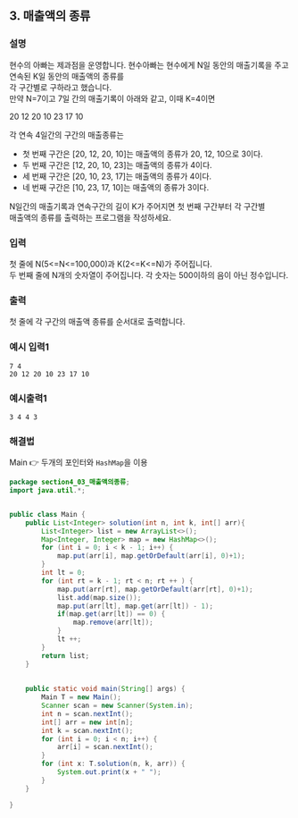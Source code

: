 ## 3. 매출액의 종류  
  
### 설명  
현수의 아빠는 제과점을 운영합니다. 현수아빠는 현수에게 N일 동안의 매출기록을 주고 연속된 K일 동안의 매출액의 종류를  
각 구간별로 구하라고 했습니다.  
만약 N=7이고 7일 간의 매출기록이 아래와 같고, 이때 K=4이면  
  
20 12 20 10 23 17 10
  
각 연속 4일간의 구간의 매출종류는  
* 첫 번째 구간은 [20, 12, 20, 10]는 매출액의 종류가 20, 12, 10으로 3이다.  
* 두 번째 구간은 [12, 20, 10, 23]는 매출액의 종류가 4이다.  
* 세 번째 구간은 [20, 10, 23, 17]는 매출액의 종류가 4이다.  
* 네 번째 구간은 [10, 23, 17, 10]는 매출액의 종류가 3이다.  
  
N일간의 매출기록과 연속구간의 길이 K가 주어지면 첫 번째 구간부터 각 구간별  
매출액의 종류를 출력하는 프로그램을 작성하세요.  
  
### 입력    
첫 줄에 N(5<=N<=100,000)과 K(2<=K<=N)가 주어집니다.  
두 번째 줄에 N개의 숫자열이 주어집니다. 각 숫자는 500이하의 음이 아닌 정수입니다.  
  
### 출력  
첫 줄에 각 구간의 매출액 종류를 순서대로 출력합니다.  
  
### 예시 입력1  
```
7 4
20 12 20 10 23 17 10
```  
    
### 예시출력1  

```
3 4 4 3
```  
  
### 해결법  
Main 👉 두개의 포인터와 `HashMap`을 이용  
  
```java
package section4_03_매출액의종류;
import java.util.*;


public class Main {
	public List<Integer> solution(int n, int k, int[] arr){
		List<Integer> list = new ArrayList<>();
		Map<Integer, Integer> map = new HashMap<>();
		for (int i = 0; i < k - 1; i++) {
			map.put(arr[i], map.getOrDefault(arr[i], 0)+1);
		}
		int lt = 0;
		for (int rt = k - 1; rt < n; rt ++ ) {
			map.put(arr[rt], map.getOrDefault(arr[rt], 0)+1);
			list.add(map.size());
			map.put(arr[lt], map.get(arr[lt]) - 1);
			if(map.get(arr[lt]) == 0) {
				map.remove(arr[lt]);
			}
			lt ++;
		}
		return list;
	}
	
	
	public static void main(String[] args) {
		Main T = new Main();
		Scanner scan = new Scanner(System.in);
		int n = scan.nextInt();
		int[] arr = new int[n];
		int k = scan.nextInt();
		for (int i = 0; i < n; i++) {
			arr[i] = scan.nextInt();
		}
		for (int x: T.solution(n, k, arr)) {
			System.out.print(x + " ");
		}
	}

}

```